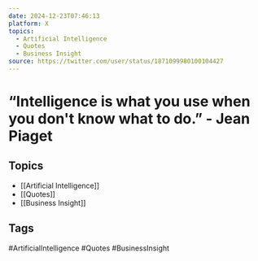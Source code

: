 ```yaml
---
date: 2024-12-23T07:46:13
platform: X
topics:
  - Artificial Intelligence
  - Quotes
  - Business Insight
source: https://twitter.com/user/status/1871099980100104427
---
```

# “Intelligence is what you use when you don't know what to do.” - Jean Piaget

## Topics
- [[Artificial Intelligence]]
- [[Quotes]]
- [[Business Insight]]

## Tags
#ArtificialIntelligence #Quotes #BusinessInsight